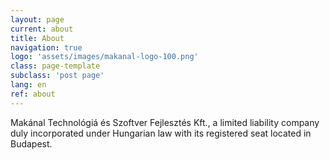 ```yaml
---
layout: page
current: about
title: About
navigation: true
logo: 'assets/images/makanal-logo-100.png'
class: page-template
subclass: 'post page'
lang: en
ref: about
---
```


Makánal Technológiá és Szoftver Fejlesztés Kft., a limited liability company duly
incorporated under Hungarian law with its registered seat located in Budapest.
